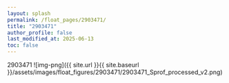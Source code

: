 ```yaml
---
layout: splash
permalink: /float_pages/2903471/
title: "2903471"
author_profile: false
last_modified_at: 2025-06-13
toc: false
---
```

 
2903471
![img-png]({{ site.url }}{{ site.baseurl }}/assets/images/float_figures/2903471/2903471_Sprof_processed_v2.png)